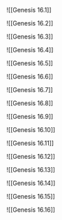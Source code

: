 ![[Genesis 16.1]]

![[Genesis 16.2]]

![[Genesis 16.3]]

![[Genesis 16.4]]

![[Genesis 16.5]]

![[Genesis 16.6]]

![[Genesis 16.7]]

![[Genesis 16.8]]

![[Genesis 16.9]]

![[Genesis 16.10]]

![[Genesis 16.11]]

![[Genesis 16.12]]

![[Genesis 16.13]]

![[Genesis 16.14]]

![[Genesis 16.15]]

![[Genesis 16.16]]
